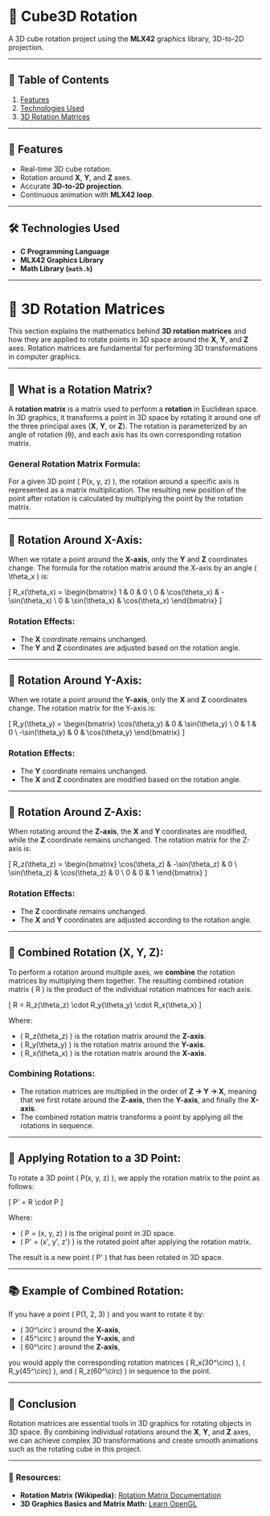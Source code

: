 # 🧊 Cube3D Rotation

A 3D cube rotation project using the **MLX42** graphics library, 3D-to-2D projection.

---

## 📌 **Table of Contents**
1. [Features](#features)  
2. [Technologies Used](#technologies-used)    
3. [3D Rotation Matrices](#3d-rotation-matrices)  

---

## 🚀 **Features**
- Real-time 3D cube rotation.  
- Rotation around **X**, **Y**, and **Z** axes.  
- Accurate **3D-to-2D projection**.  
- Continuous animation with **MLX42 loop**.  

---

## 🛠️ **Technologies Used**
- **C Programming Language**  
- **MLX42 Graphics Library**  
- **Math Library (`math.h`)**  

---
# 📐 **3D Rotation Matrices**

This section explains the mathematics behind **3D rotation matrices** and how they are applied to rotate points in 3D space around the **X**, **Y**, and **Z** axes. Rotation matrices are fundamental for performing 3D transformations in computer graphics.

---

## 🧠 **What is a Rotation Matrix?**

A **rotation matrix** is a matrix used to perform a **rotation** in Euclidean space. In 3D graphics, it transforms a point in 3D space by rotating it around one of the three principal axes (**X**, **Y**, or **Z**). The rotation is parameterized by an angle of rotation (θ), and each axis has its own corresponding rotation matrix.

### **General Rotation Matrix Formula:**

For a given 3D point \( P(x, y, z) \), the rotation around a specific axis is represented as a matrix multiplication. The resulting new position of the point after rotation is calculated by multiplying the point by the rotation matrix.

---

## 🧠 **Rotation Around X-Axis:**

When we rotate a point around the **X-axis**, only the **Y** and **Z** coordinates change. The formula for the rotation matrix around the X-axis by an angle \( \theta_x \) is:

\[
R_x(\theta_x) =
\begin{bmatrix}
1 & 0 & 0 \\
0 & \cos(\theta_x) & -\sin(\theta_x) \\
0 & \sin(\theta_x) & \cos(\theta_x)
\end{bmatrix}
\]

### **Rotation Effects:**
- The **X** coordinate remains unchanged.
- The **Y** and **Z** coordinates are adjusted based on the rotation angle.

---

## 🧠 **Rotation Around Y-Axis:**

When we rotate a point around the **Y-axis**, only the **X** and **Z** coordinates change. The rotation matrix for the Y-axis is:

\[
R_y(\theta_y) =
\begin{bmatrix}
\cos(\theta_y) & 0 & \sin(\theta_y) \\
0 & 1 & 0 \\
-\sin(\theta_y) & 0 & \cos(\theta_y)
\end{bmatrix}
\]

### **Rotation Effects:**
- The **Y** coordinate remains unchanged.
- The **X** and **Z** coordinates are modified based on the rotation angle.

---

## 🧠 **Rotation Around Z-Axis:**

When rotating around the **Z-axis**, the **X** and **Y** coordinates are modified, while the **Z** coordinate remains unchanged. The rotation matrix for the Z-axis is:

\[
R_z(\theta_z) =
\begin{bmatrix}
\cos(\theta_z) & -\sin(\theta_z) & 0 \\
\sin(\theta_z) & \cos(\theta_z) & 0 \\
0 & 0 & 1
\end{bmatrix}
\]

### **Rotation Effects:**
- The **Z** coordinate remains unchanged.
- The **X** and **Y** coordinates are adjusted according to the rotation angle.

---

## 🧠 **Combined Rotation (X, Y, Z):**

To perform a rotation around multiple axes, we **combine** the rotation matrices by multiplying them together. The resulting combined rotation matrix \( R \) is the product of the individual rotation matrices for each axis.

\[
R = R_z(\theta_z) \cdot R_y(\theta_y) \cdot R_x(\theta_x)
\]

Where:
- \( R_z(\theta_z) \) is the rotation matrix around the **Z-axis**.
- \( R_y(\theta_y) \) is the rotation matrix around the **Y-axis**.
- \( R_x(\theta_x) \) is the rotation matrix around the **X-axis**.

### **Combining Rotations:**
- The rotation matrices are multiplied in the order of **Z → Y → X**, meaning that we first rotate around the **Z-axis**, then the **Y-axis**, and finally the **X-axis**.
- The combined rotation matrix transforms a point by applying all the rotations in sequence.

---

## 🧠 **Applying Rotation to a 3D Point:**

To rotate a 3D point \( P(x, y, z) \), we apply the rotation matrix to the point as follows:

\[
P' = R \cdot P
\]

Where:
- \( P = (x, y, z) \) is the original point in 3D space.
- \( P' = (x', y', z') \) is the rotated point after applying the rotation matrix.

The result is a new point \( P' \) that has been rotated in 3D space.

---

## 📚 **Example of Combined Rotation:**

If you have a point \( P(1, 2, 3) \) and you want to rotate it by:
- \( 30^\circ \) around the **X-axis**,
- \( 45^\circ \) around the **Y-axis**, and
- \( 60^\circ \) around the **Z-axis**,

you would apply the corresponding rotation matrices \( R_x(30^\circ) \), \( R_y(45^\circ) \), and \( R_z(60^\circ) \) in sequence to the point.

---

## 📝 **Conclusion**

Rotation matrices are essential tools in 3D graphics for rotating objects in 3D space. By combining individual rotations around the **X**, **Y**, and **Z** axes, we can achieve complex 3D transformations and create smooth animations such as the rotating cube in this project.

---

### 📖 **Resources:**
- **Rotation Matrix (Wikipedia):** [Rotation Matrix Documentation](https://en.wikipedia.org/wiki/Rotation_matrix)
- **3D Graphics Basics and Matrix Math:** [Learn OpenGL](https://learnopengl.com)


